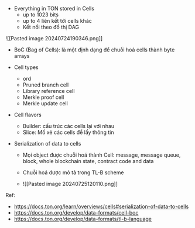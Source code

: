 - Everything in TON stored in Cells
	- up to 1023 bits
	- up to 4 liên kết tới cells khác
	- Kết nối theo đồ thị DAG

![[Pasted image 20240724190346.png]]

- BoC (Bag of Cells): là một định dạng để chuỗi hoá cells thành byte arrays

- Cell types
	- ord
	- Pruned branch cell
	- Library reference cell
	- Merkle proof cell
	- Merkle update cell

- Cell flavors
	- Builder: cấu trúc các cells lại với nhau
	- Slice: Mổ xẻ các cells để lấy thông tin

- Serialization of data to cells
	- Mọi object được chuỗi hoá thành Cell: message, message queue, block, whole blockchain state, contract code and data
	- Chuỗi hoá được mô tả trong TL-B scheme

	- ![[Pasted image 20240725120110.png]]

Ref: 
 - https://docs.ton.org/learn/overviews/cells#serialization-of-data-to-cells
 - https://docs.ton.org/develop/data-formats/cell-boc
 - https://docs.ton.org/develop/data-formats/tl-b-language